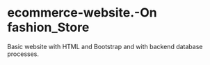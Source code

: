 # ecommerce-website.-On fashion_Store
 
 Basic website with HTML and Bootstrap and with backend database processes.
 
